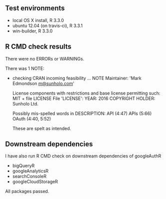 ## Test environments
* local OS X install, R 3.3.0
* ubuntu 12.04 (on travis-ci), R 3.3.1
* win-builder, R 3.3.0

## R CMD check results
There were no ERRORs or WARNINGs. 

There was 1 NOTE:

* checking CRAN incoming feasibility ... NOTE
  Maintainer: 'Mark Edmondson <m@sunholo.com>'

  License components with restrictions and base license permitting such:
    MIT + file LICENSE
  File 'LICENSE':
    YEAR: 2016
    COPYRIGHT HOLDER: Sunholo Ltd.

  Possibly mis-spelled words in DESCRIPTION:
    API (4:47)
    APIs (5:66)
    OAuth (4:40, 5:52)
  
  These are spelt as intended.
  
## Downstream dependencies
I have also run R CMD check on downstream dependencies of googleAuthR 

* bigQueryR
* googleAnalyticsR
* searchConsoleR
* googleCloudStorageR

All packages passed.
  
